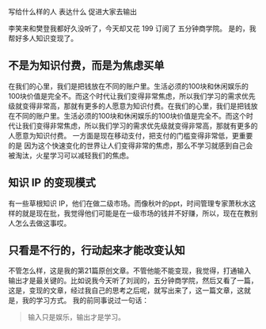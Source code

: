 写给什么样的人
表达什么
促进大家去输出

李笑来和樊登我都好久没听了，今天却又花 199 订阅了 五分钟商学院。
是的，我帮好多人知识变现了。

## 不是为知识付费，而是为焦虑买单
​在我们的心里，我们是把钱放在不同的账户里。生活必须的100块和休闲娱乐的100块价值是完全不。而这个时代让我们变得非常焦虑，所以我们学习的需求优先级就变得非常高，那就有更多的人愿意为知识付费。​在我们的心里，我们是把钱放在不同的账户里。生活必须的100块和休闲娱乐的100块价值是完全不。而这个时代让我们变得非常焦虑，所以我们学习的需求优先级就变得非常高，那就有更多的人愿意为知识付费。
一方面是现在移动支付，把支付的门槛变得非常低，更重要的是
因为这个快速变化的世界让人们变得非常的焦虑，那么不学习就感到自己会被淘汰，火星学习可以减轻我们的焦虑。

## 知识 IP 的变现模式
有一些草根知识 IP，他们在做二级市场。
​而像秋叶的ppt，时间管理专家萧秋水这样的就是现在批，我觉得他们可能是在一级市场的钱并不好赚，所以，现在在教别人怎么去做这事哎。

## 只看是不行的，行动起来才能改变认知
​不管怎么样，这是我的第21篇原创文章。不管他能不能变现，我觉得，打通输入输出才是最关键的。比如说我今天听了刘润的，五分钟商学院，然后又看了一篇，这是，变现的文章，经过我自己的思考之后呢，就写出来了，这一篇文章，这就是，我的学习方式。
我的前同事说过一句话：
>输入只是娱乐，输出才是学习。
